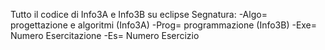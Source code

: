 Tutto il codice di Info3A e Info3B su eclipse
Segnatura:
-Algo= progettazione e algoritmi (Info3A)
-Prog= programmazione (Info3B)
-Exe= Numero Esercitazione 
-Es= Numero Esercizio
